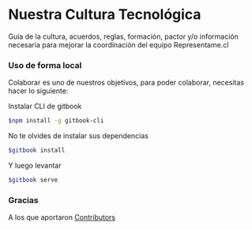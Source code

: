 # Nuestra Cultura Tecnológica

Guía de la cultura, acuerdos, reglas, formación, pactor y/o información necesaria para mejorar la coordinación del equipo Representame.cl

### Uso de forma local
Colaborar es uno de nuestros objetivos, para poder colaborar, necesitas hacer lo siguiente:

Instalar CLI de gitbook
```sh
$npm install -g gitbook-cli
```

No te olvides de instalar sus dependencias
```sh
$gitbook install
```

Y luego levantar

```sh
$gitbook serve
```

### Gracias

A los que aportaron [Contributors](https://github.com/Representame/nuestra_cultura/graphs/contributors)